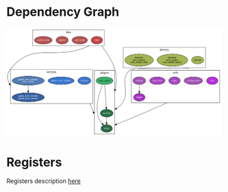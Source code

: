 # Dependency Graph

![Dependency Graph](ac.svg)

# Registers

Registers description [here](../registers.md#AccessControl)